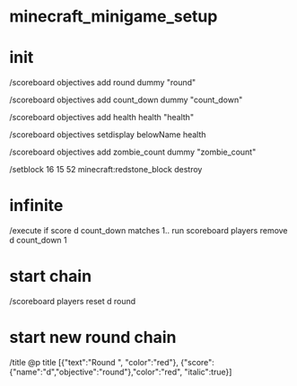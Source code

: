 # minecraft_minigame_setup


# init
/scoreboard objectives add round dummy "round"

/scoreboard objectives add count_down dummy "count_down"

/scoreboard objectives add health health "health"

/scoreboard objectives setdisplay belowName health

/scoreboard objectives add zombie_count dummy "zombie_count"

/setblock 16 15 52 minecraft:redstone_block destroy



# infinite
/execute if score d count_down matches 1.. run scoreboard players remove d count_down 1

# start chain
/scoreboard players reset d round

# start new round chain
/title @p title [{"text":"Round ", "color":"red"}, {"score":{"name":"d","objective":"round"},"color":"red", "italic":true}]
